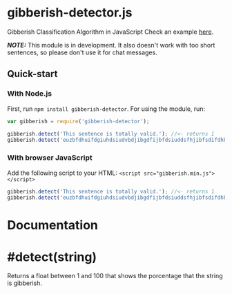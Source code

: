 # gibberish-detector.js
Gibberish Classification Algorithm in JavaScript
Check an example [here](https://gtomitsuka.github.io/gibberish-detector.js).

***NOTE:*** This module is in development. It also doesn't work with too short sentences, so please don't use it for chat messages.

## Quick-start

### With Node.js

First, run `npm install gibberish-detector`.
For using the module, run:

``` javascript
var gibberish = require('gibberish-detector');

gibberish.detect('This sentence is totally valid.'); //<- returns 1
gibberish.detect('euzbfdhuifdgiuhdsiudvbdjibgdfijbfdsiuddsfhjibfsdifdhbfd'); //<- returns 70.3127178591856
```

### With browser JavaScript

Add the following script to your HTML: `<script src="gibberish.min.js"></script>`

``` javascript
gibberish.detect('This sentence is totally valid.'); //<- returns 1
gibberish.detect('euzbfdhuifdgiuhdsiudvbdjibgdfijbfdsiuddsfhjibfsdifdhbfd'); //<- returns 70.3127178591856
```

# Documentation

# #detect(string)
Returns a float between 1 and 100 that shows the porcentage that the string is gibberish.
